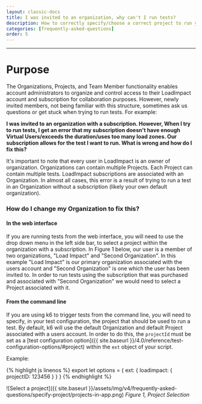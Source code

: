 ```yaml
---
layout: classic-docs
title: I was invited to an organization, why can't I run tests?
description: How to correctly specify/choose a correct project to run your tests in LoadImpact
categories: [frequently-asked-questions]
order: 5
---
```


***

<h1>Purpose</h1>

The Organizations, Projects, and Team Member functionality enables account administrators to organize and control access to their LoadImpact account and subscription for collaboration purposes. However, newly invited members, not being familiar with this structure, sometimes ask us questions or get stuck when trying to run tests. For example:

**I was invited to an organization with a subscription.  However, When I try to run tests, I get an error that my subscription doesn't have enough Virtual Users/exceeds the duration/uses too many load zones. Our subscription allows for the test I want to run. What is wrong and how do I fix this?**

It's important to note that every user in LoadImpact is an owner of organization. Organizations can contain multiple Projects. Each Project can contain multiple tests. LoadImpact subscriptions are associated with an Organization. In almost all cases, this error is a result of trying to run a test in an Organization without a subscription (likely your own default organization).

### How do I change my Organization to fix this?

#### In the web interface

If you are running tests from the web interface, you will need to use the drop down menu in the left side bar, to select a project within the organization with a subscription. In Figure 1 below, our user is a member of two organizations, "Load Impact" and "Second Organization".  In this example "Load Impact" is our primary organization associated with the users account and  "Second Organization" is one which the user has been invited to. In order to run tests using the subscription that was purchased and associated with "Second Organization" we would need to select a Project associated with it.

#### From the command line

If you are using k6 to trigger tests from the command line, you will need to specify, in your test configuration, the project that should be used to run a test.  By default, k6 will use the default Organization and default Project associated with a users account.  In order to do this, the `projectId` must be set as a [test configuration option]({{ site.baseurl }}/4.0/reference/test-configuration-options/#project)  within the `ext` object of your script.

Example:

{% highlight js linenos %}
export let options = {
    ext: {
        loadimpact: {
            projectID: 123456
        }
    }
}
{% endhighlight %}


![Select a project]({{ site.baseurl }}/assets/img/v4/frequently-asked-questions/specify-project/projects-in-app.png)
 _Figure 1, Project Selection_
